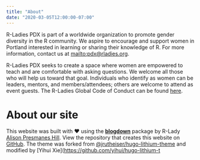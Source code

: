 ```yaml
---
title: "About"
date: "2020-03-05T12:00:00-07:00"
---
```


R-Ladies PDX is part of a worldwide organization to promote gender diversity in the R community. We aspire to encourage and support women in Portland interested in learning or sharing their knowledge of R. For more information, contact us at <mailto:pdx@rladies.org>.

R-Ladies PDX seeks to create a space where women are empowered to teach and are comfortable with asking questions. We welcome all those who will help us toward that goal. Individuals who identify as women can be leaders, mentors, and members/attendees; others are welcome to attend as event guests. The R-Ladies Global Code of Conduct can be found [here](https://github.com/rladies/starter-kit/wiki/Code-of-Conduct).

# About our site

This website was built with :heart: using the [**blogdown**](https://github.com/rstudio/blogdown) package by R-Lady [Alison Presmanes Hill](https://apreshill.rbind.io). View the repository that creates this website on [GitHub](https://github.com/apreshill/rladies-PDX). The theme was forked from [@jrutheiser/hugo-lithium-theme](https://github.com/jrutheiser/hugo-lithium-theme) and modified by [Yihui Xie](https://github.com/yihui/hugo-lithium-t